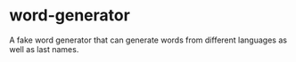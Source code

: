 # word-generator
A fake word generator that can generate words from different languages as well as last names.
